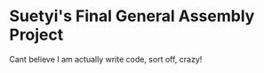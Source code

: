 # Suetyi's Final General Assembly Project 
Cant believe I am actually write code, sort off, crazy! 
